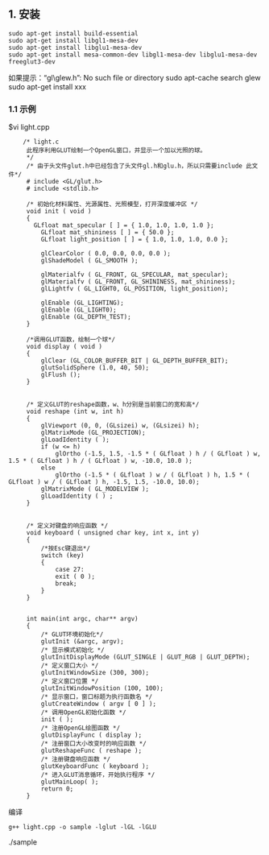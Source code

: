 ## 1. 安装
    sudo apt-get install build-essential
    sudo apt-get install libgl1-mesa-dev
    sudo apt-get install libglu1-mesa-dev
    sudo apt-get install mesa-common-dev libgl1-mesa-dev libglu1-mesa-dev freeglut3-dev

如果提示：“gl\glew.h”: No such file or directory
    sudo apt-cache search glew
    sudo apt-get install xxx

### 1.1 示例

$vi light.cpp

        /* light.c
         此程序利用GLUT绘制一个OpenGL窗口，并显示一个加以光照的球。
         */
         /* 由于头文件glut.h中已经包含了头文件gl.h和glu.h，所以只需要include 此文件*/
         # include <GL/glut.h>
         # include <stdlib.h>

         /* 初始化材料属性、光源属性、光照模型，打开深度缓冲区 */
         void init ( void )
         {
           GLfloat mat_specular [ ] = { 1.0, 1.0, 1.0, 1.0 };
             GLfloat mat_shininess [ ] = { 50.0 };
             GLfloat light_position [ ] = { 1.0, 1.0, 1.0, 0.0 };

             glClearColor ( 0.0, 0.0, 0.0, 0.0 );
             glShadeModel ( GL_SMOOTH );

             glMaterialfv ( GL_FRONT, GL_SPECULAR, mat_specular);
             glMaterialfv ( GL_FRONT, GL_SHININESS, mat_shininess);
             glLightfv ( GL_LIGHT0, GL_POSITION, light_position);

             glEnable (GL_LIGHTING);
             glEnable (GL_LIGHT0);
             glEnable (GL_DEPTH_TEST);
         }

         /*调用GLUT函数，绘制一个球*/
         void display ( void )
         {
             glClear (GL_COLOR_BUFFER_BIT | GL_DEPTH_BUFFER_BIT);
             glutSolidSphere (1.0, 40, 50);
             glFlush ();
         }


         /* 定义GLUT的reshape函数，w、h分别是当前窗口的宽和高*/
         void reshape (int w, int h)
         {
             glViewport (0, 0, (GLsizei) w, (GLsizei) h);
             glMatrixMode (GL_PROJECTION);
             glLoadIdentity ( );
             if (w <= h)
                 glOrtho (-1.5, 1.5, -1.5 * ( GLfloat ) h / ( GLfloat ) w, 1.5 * ( GLfloat ) h / ( GLfloat ) w, -10.0, 10.0 );
             else
                 glOrtho (-1.5 * ( GLfloat ) w / ( GLfloat ) h, 1.5 * ( GLfloat ) w / ( GLfloat ) h, -1.5, 1.5, -10.0, 10.0);
             glMatrixMode ( GL_MODELVIEW );
             glLoadIdentity ( ) ;
         }


         /* 定义对键盘的响应函数 */
         void keyboard ( unsigned char key, int x, int y)
         {
             /*按Esc键退出*/
             switch (key) 
             {
                 case 27:
                 exit ( 0 );
                 break;
             }
         }


         int main(int argc, char** argv)
         {
             /* GLUT环境初始化*/
             glutInit (&argc, argv);
             /* 显示模式初始化 */
             glutInitDisplayMode (GLUT_SINGLE | GLUT_RGB | GLUT_DEPTH);
             /* 定义窗口大小 */
             glutInitWindowSize (300, 300);
             /* 定义窗口位置 */
             glutInitWindowPosition (100, 100);
             /* 显示窗口，窗口标题为执行函数名 */
             glutCreateWindow ( argv [ 0 ] );
             /* 调用OpenGL初始化函数 */
             init ( );
             /* 注册OpenGL绘图函数 */
             glutDisplayFunc ( display );
             /* 注册窗口大小改变时的响应函数 */
             glutReshapeFunc ( reshape );
             /* 注册键盘响应函数 */
             glutKeyboardFunc ( keyboard );
             /* 进入GLUT消息循环，开始执行程序 */
             glutMainLoop( );
             return 0;
         }

编译

    g++ light.cpp -o sample -lglut -lGL -lGLU
./sample
